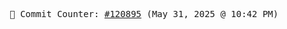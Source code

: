 <p align="center">
    <samp>
        📮 Commit Counter: <a href="https://github.com/Javascript-void0/Javascript-void0/commits/main">#120895</a> (May 31, 2025 @ 10:42 PM)
    </samp>
</p>